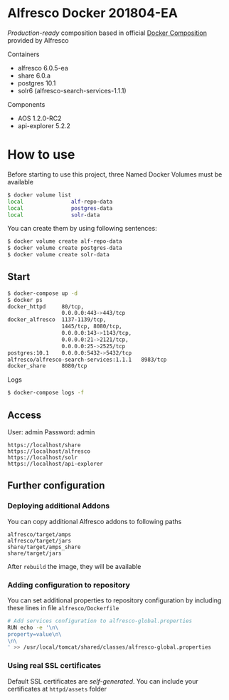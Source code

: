 # Alfresco Docker 201804-EA

*Production-ready* composition based in official [Docker Composition](https://github.com/Alfresco/acs-community-deployment/tree/master/docker-compose) provided by Alfresco

Containers

* alfresco 6.0.5-ea 
* share 6.0.a
* postgres 10.1
* solr6 (alfresco-search-services-1.1.1)

Components

* AOS 1.2.0-RC2
* api-explorer 5.2.2

# How to use

Before starting to use this project, three Named Docker Volumes must be available

```bash
$ docker volume list
local               alf-repo-data
local               postgres-data
local               solr-data
```

You can create them by using following sentences:

```bash
$ docker volume create alf-repo-data
$ docker volume create postgres-data
$ docker volume create solr-data
```

## Start

```bash
$ docker-compose up -d
$ docker ps
docker_httpd     80/tcp, 
                 0.0.0.0:443->443/tcp
docker_alfresco  1137-1139/tcp, 
                 1445/tcp, 8080/tcp, 
                 0.0.0.0:143->1143/tcp, 
                 0.0.0.0:21->2121/tcp, 
                 0.0.0.0:25->2525/tcp
postgres:10.1    0.0.0.0:5432->5432/tcp
alfresco/alfresco-search-services:1.1.1   8983/tcp
docker_share     8080/tcp
```

Logs

```bash
$ docker-compose logs -f
```

## Access

User: admin
Password: admin

```
https://localhost/share
https://localhost/alfresco
https://localhost/solr
https://localhost/api-explorer
```

## Further configuration

### Deploying additional Addons

You can copy additional Alfresco addons to following paths

```
alfresco/target/amps
alfresco/target/jars
share/target/amps_share
share/target/jars
```

After `rebuild` the image, they will be available

### Adding configuration to repository

You can set additional properties to repository configuration by including these lines in file `alfresco/Dockerfile`

```bash
# Add services configuration to alfresco-global.properties
RUN echo -e '\n\
property=value\n\
\n\
' >> /usr/local/tomcat/shared/classes/alfresco-global.properties
```

### Using real SSL certificates

Default SSL certificates are *self-generated*. You can include your certificates at `httpd/assets` folder
